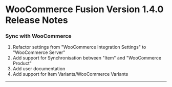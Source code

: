 # WooCommerce Fusion Version 1.4.0 Release Notes

### Sync with WooCommerce
1. Refactor settings from "WooCommerce Integration Settings" to "WooCommerce Server"
2. Add support for Synchronisation between "Item" and "WooCommerce Product"
3. Add user documentation
4. Add support for Item Variants/WooCommerce Variants

---
